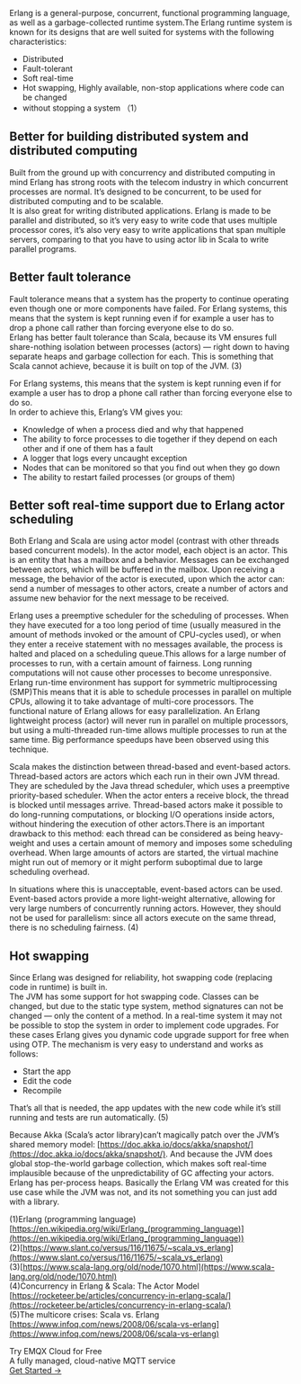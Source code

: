 Erlang is a general-purpose, concurrent, functional programming language, as
well as a garbage-collected runtime system.The Erlang runtime system is known
for its designs that are well suited for systems with the following
characteristics:

- Distributed
- Fault-tolerant
- Soft real-time
- Hot swapping, Highly available, non-stop applications where code can be changed
- without stopping a system （1）

## Better for building distributed system and distributed computing

Built from the ground up with concurrency and distributed computing in mind
Erlang has strong roots with the telecom industry in which concurrent processes
are normal. It’s designed to be concurrent, to be used for distributed computing
and to be scalable.<br> It is also great for writing distributed applications.
Erlang is made to be parallel and distributed, so it’s very easy to write code
that uses multiple processor cores, it’s also very easy to write applications
that span multiple servers, comparing to that you have to using actor lib in
Scala to write parallel programs.

## Better fault tolerance

Fault tolerance means that a system has the property to continue operating even
though one or more components have failed. For Erlang systems, this means that
the system is kept running even if for example a user has to drop a phone call
rather than forcing everyone else to do so.<br> Erlang has better fault
tolerance than Scala, because its VM ensures full share-nothing isolation
between processes (actors) — right down to having separate heaps and garbage
collection for each. This is something that Scala cannot achieve, because it is
built on top of the JVM. (3)

For Erlang systems, this means that the system is kept running even if for
example a user has to drop a phone call rather than forcing everyone else to do
so.<br> In order to achieve this, Erlang’s VM gives you:

* Knowledge of when a process died and why that happened
* The ability to force processes to die together if they depend on each other and
if one of them has a fault
* A logger that logs every uncaught exception
* Nodes that can be monitored so that you find out when they go down
* The ability to restart failed processes (or groups of them)

## Better soft real-time support due to Erlang actor scheduling

Both Erlang and Scala are using actor model (contrast with other threads based
concurrent models). In the actor model, each object is an actor. This is an
entity that has a mailbox and a behavior. Messages can be exchanged between
actors, which will be buffered in the mailbox. Upon receiving a message, the
behavior of the actor is executed, upon which the actor can: send a number of
messages to other actors, create a number of actors and assume new behavior for
the next message to be received.

Erlang uses a preemptive scheduler for the scheduling of processes. When they
have executed for a too long period of time (usually measured in the amount of
methods invoked or the amount of CPU-cycles used), or when they enter a receive
statement with no messages available, the process is halted and placed on a
scheduling queue.This allows for a large number of processes to run, with a
certain amount of fairness. Long running computations will not cause other
processes to become unresponsive. Erlang run-time environment has support for
symmetric multiprocessing (SMP)This means that it is able to schedule processes
in parallel on multiple CPUs, allowing it to take advantage of multi-core
processors. The functional nature of Erlang allows for easy parallelization. An
Erlang lightweight process (actor) will never run in parallel on multiple
processors, but using a multi-threaded run-time allows multiple processes to run
at the same time. Big performance speedups have been observed using this
technique.

Scala makes the distinction between thread-based and event-based actors.<br>
Thread-based actors are actors which each run in their own JVM thread. They are
scheduled by the Java thread scheduler, which uses a preemptive priority-based
scheduler. When the actor enters a receive block, the thread is blocked until
messages arrive. Thread-based actors make it possible to do long-running
computations, or blocking I/O operations inside actors, without hindering the
execution of other actors.There is an important drawback to this method: each
thread can be considered as being heavy-weight and uses a certain amount of
memory and imposes some scheduling overhead. When large amounts of actors are
started, the virtual machine might run out of memory or it might perform
suboptimal due to large scheduling overhead.

In situations where this is unacceptable, event-based actors can be used.
Event-based actors provide a more light-weight alternative, allowing for very
large numbers of concurrently running actors. However, they should not be used
for parallelism: since all actors execute on the same thread, there is no
scheduling fairness. (4)

## Hot swapping

Since Erlang was designed for reliability, hot swapping code (replacing code in
runtime) is built in.<br> The JVM has some support for hot swapping code.
Classes can be changed, but due to the static type system, method signatures can
not be changed — only the content of a method. In a real-time system it may not
be possible to stop the system in order to implement code upgrades. For these
cases Erlang gives you dynamic code upgrade support for free when using OTP. The
mechanism is very easy to understand and works as follows:

* Start the app
* Edit the code
* Recompile

That’s all that is needed, the app updates with the new code while it’s still
running and tests are run automatically. (5)

Because Akka (Scala’s actor library)can’t magically patch over the JVM’s shared
memory model:
[https://doc.akka.io/docs/akka/snapshot/](https://doc.akka.io/docs/akka/snapshot/).
And because the JVM does global stop-the-world garbage collection, which makes
soft real-time implausible because of the unpredictability of GC affecting your
actors. Erlang has per-process heaps. Basically the Erlang VM was created for
this use case while the JVM was not, and its not something you can just add with
a library.

(1)Erlang (programming language)
[https://en.wikipedia.org/wiki/Erlang_(programming_language)](https://en.wikipedia.org/wiki/Erlang_(programming_language))<br>
(2)[https://www.slant.co/versus/116/11675/~scala_vs_erlang](https://www.slant.co/versus/116/11675/~scala_vs_erlang)<br>
(3)[https://www.scala-lang.org/old/node/1070.html](https://www.scala-lang.org/old/node/1070.html)<br>
(4)Concurrency in Erlang & Scala: The Actor Model
[https://rocketeer.be/articles/concurrency-in-erlang-scala/](https://rocketeer.be/articles/concurrency-in-erlang-scala/)<br>
(5)The multicore crises: Scala vs. Erlang
[https://www.infoq.com/news/2008/06/scala-vs-erlang](https://www.infoq.com/news/2008/06/scala-vs-erlang)

<section class="promotion">
    <div>
        Try EMQX Cloud for Free
        <div class="is-size-14 is-text-normal has-text-weight-normal">A fully managed, cloud-native MQTT service</div>
    </div>
    <a href="https://accounts.emqx.com/signup?continue=https://cloud-intl.emqx.com/console/deployments/0?oper=new" class="button is-gradient px-5">Get Started →</a>
</section>
